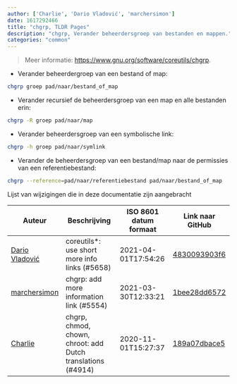 ```yaml
---
author: ['Charlie', 'Dario Vladović', 'marchersimon']
date: 1617292466
title: "chgrp, TLDR Pages"
description: "chgrp, Verander beheerdersgroep van bestanden en mappen."
categories: "common"
---
```

> Meer informatie: <https://www.gnu.org/software/coreutils/chgrp>.

- Verander beheerdergroep van een bestand of map:

```bash
chgrp groep pad/naar/bestand_of_map
```

- Verander recursief de beheerdersgroep van een map en alle bestanden erin:

```bash
chgrp -R groep pad/naar/map
```

- Verander beheerdersgroep van een symbolische link:

```bash
chgrp -h groep pad/naar/symlink
```

- Verander de beheerdersgroep van een bestand/map naar de permissies van een referentiebestand:

```bash
chgrp --reference=pad/naar/referentiebestand pad/naar/bestand_of_map
```
Lijst van wijzigingen die in deze documentatie zijn aangebracht


Auteur | Beschrijving | ISO 8601 datum formaat | Link naar GitHub
------|-----|-----|-----
[Dario Vladović](mailto:d.vladimyr@gmail.com) | coreutils*: use short more info links (#5658) | 2021-04-01T17:54:26 | [4830093903f6](https://github.com/tldr-pages/tldr/commit/4830093903f66ccf3ebbc2ecf477286e45edac59)
[marchersimon](mailto:50295997+marchersimon@users.noreply.github.com) | chgrp: add more information link (#5554) | 2021-03-30T12:33:21 | [1bee28dd6572](https://github.com/tldr-pages/tldr/commit/1bee28dd6572c855d7cdb2ffd88e05794a8cfc86)
[Charlie](mailto:10348289+Cxarli@users.noreply.github.com) | chgrp, chmod, chown, chroot: add Dutch translations (#4914) | 2020-11-01T15:27:37 | [189a07dbace5](https://github.com/tldr-pages/tldr/commit/189a07dbace58fe0f4c036ecd2aeb0fcc4773c08)

